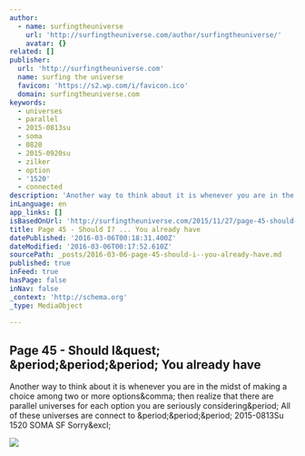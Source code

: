 ```yaml
---
author:
  - name: surfingtheuniverse
    url: 'http://surfingtheuniverse.com/author/surfingtheuniverse/'
    avatar: {}
related: []
publisher:
  url: 'http://surfingtheuniverse.com'
  name: surfing the universe
  favicon: 'https://s2.wp.com/i/favicon.ico'
  domain: surfingtheuniverse.com
keywords:
  - universes
  - parallel
  - 2015-0813su
  - soma
  - 0820
  - 2015-0920su
  - zilker
  - option
  - '1520'
  - connected
description: 'Another way to think about it is whenever you are in the midst of making a choice among two or more options, then realize that there are parallel universes for each option you are seriously considering. All of these universes are connect to ... 2015-0813Su 1520 SOMA SF Sorry!'
inLanguage: en
app_links: []
isBasedOnUrl: 'http://surfingtheuniverse.com/2015/11/27/page-45-should-i-you-already-have/'
title: Page 45 - Should I? ... You already have
datePublished: '2016-03-06T00:18:31.400Z'
dateModified: '2016-03-06T00:17:52.610Z'
sourcePath: _posts/2016-03-06-page-45-should-i--you-already-have.md
published: true
inFeed: true
hasPage: false
inNav: false
_context: 'http://schema.org'
_type: MediaObject

---
```

<article style=""><h1>Page 45 - Should I&amp;quest; &amp;period;&amp;period;&amp;period; You already have</h1><p>Another way to think about it is whenever you are in the midst of making a choice among two or more options&amp;comma; then realize that there are parallel universes for each option you are seriously considering&amp;period; All of these universes are connect to &amp;period;&amp;period;&amp;period; 2015-0813Su 1520 SOMA SF Sorry&amp;excl;</p><img src="https://s0.wp.com/i/blank.jpg" /></article>